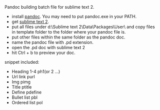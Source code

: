 Pandoc building batch file for sublime text 2.

* install [pandoc](https://code.google.com/p/pandoc/downloads/list). You may need to put pandoc.exe in your PATH.
* get [sublime text 2](http://www.sublimetext.com/2).
* put all files under d:\Sublime text 2\Data\Packages\User\ and copy files in template folder to the folder where your pandoc file is.
* put other files within the same folder as the pandoc doc.
* name the pandoc file with .pd extension.
* open the .pd doc with sublime text 2
* hit Ctrl + b to preview your doc.

snippet included:

* Heading 1-4 		ph1(or 2 ...) <TAB>
* Url link    		purl <TAB>
* Img         		pimg <TAB>
* Title       		ptitle <TAB>
* Define      		pdefine <TAB>
* Bullet list 		pbl <TAB>
* Ordered list		pol <TAB>
